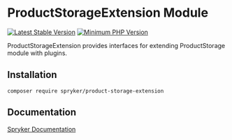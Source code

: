 # ProductStorageExtension Module
[![Latest Stable Version](https://poser.pugx.org/spryker/product-storage-extension/v/stable.svg)](https://packagist.org/packages/spryker/product-storage-extension)
[![Minimum PHP Version](https://img.shields.io/badge/php-%3E%3D%208.0-8892BF.svg)](https://php.net/)

ProductStorageExtension provides interfaces for extending ProductStorage module with plugins.

## Installation

```
composer require spryker/product-storage-extension
```

## Documentation

[Spryker Documentation](https://docs.spryker.com)
